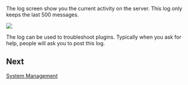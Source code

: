 The log screen show you the current activity on the server. This log only keeps the last 500 messages.

![](https://raw.githubusercontent.com/hoobs-org/HOOBS/master/docs/log/log.png)

The log can be used to troubleshoot plugins. Typically when you ask for help, people will ask you to post this log.

## Next
[System Management](5e7644aae87d1e02b6c19d41)
